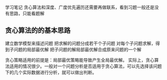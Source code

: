 学习笔记
贪心算法和深度、广度优先遍历还需要再做联系，看到习题一般还是没有思路，只能看题解
 ## 贪心算法的的基本思路
建立数学模型来描述问题
把求解的问题分成若干个子问题
对每个子问题求解，得到子问题的局部最优解
把子问题的解局部最优解合成原来问题的一个解

贪心策略适用的前提是：局部最优策略能导致产生全局最优解。
实际上，贪心算法适用的情况很少。一般对一个问题分析是否适用于贪心算法，可以先选择该问题下的几个实际数据进行分析，就可以做出判断。